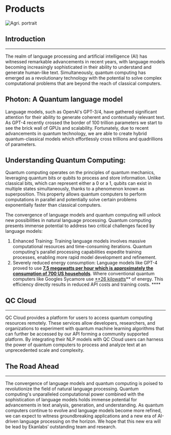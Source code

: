 # Products

![Agri. portrait](https://file.notion.so/f/s/489ccbaa-9783-4933-92ac-d2f18e215e42/Untitled.png?id=027c5d4b-d1b4-47d8-928b-9cb4430e5bb9&table=block&spaceId=c4568a01-d3b3-479e-9314-43a3bd3b7481&expirationTimestamp=1686843463820&signature=FF1jdOGjuhuJtI1ue6yixeYXGbm3ydPNUHTg-QdR9x8&downloadName=Untitled.png)

## Introduction

---

The realm of language processing and artificial intelligence (AI) has witnessed remarkable advancements in recent years, with language models becoming increasingly sophisticated in their ability to understand and generate human-like text. Simultaneously, quantum computing has emerged as a revolutionary technology with the potential to solve complex computational problems that are beyond the reach of classical computers.

## Photon: A Quantum language model

Language models, such as OpenAI's GPT-3/4, have gathered significant attention for their ability to generate coherent and contextually relevant text. As GPT-4 recently crossed the border of 100 trillion parameters we start to see the brick wall of GPUs and scalability. Fortunately, due to recent advancements in quantum technology, we are able to create hybrid quantum-classical models which effortlessly cross trillions and quadrillions of parameters.

## Understanding Quantum Computing:

Quantum computing operates on the principles of quantum mechanics, leveraging quantum bits or qubits to process and store information. Unlike classical bits, which can represent either a 0 or a 1, qubits can exist in multiple states simultaneously, thanks to a phenomenon known as superposition. This property allows quantum computers to perform computations in parallel and potentially solve certain problems exponentially faster than classical computers.

The convergence of language models and quantum computing will unlock new possibilities in natural language processing. Quantum computing presents immense potential to address two critical challenges faced by language models:

1. Enhanced Training: Training language models involves massive computational resources and time-consuming iterations. Quantum computing's parallel processing capabilities expedite training processes, enabling more rapid model development and refinement.
2. Severely reduced energy consumption: Language models like GPT-4 proved to use ********************************[7.5 megawatts per hour which is approximately the consumption of 700 US households](https://ts2.space/en/exploring-the-environmental-footprint-of-gpt-4-energy-consumption-and-sustainability/)********************************. Where conventional quantum computers like Googles Sycamore use [**26 kilowatts](https://ts2.space/en/exploring-the-environmental-footprint-of-gpt-4-energy-consumption-and-sustainability/)** of energy. This efficiency directly results in reduced API costs and training costs. **** 

## QC Cloud

---

QC Cloud provides a platform for users to access quantum computing resources remotely. These services allow developers, researchers, and organizations to experiment with quantum machine learning algorithms that can further be accessed by our API forming a community supported platform. By integrating their NLP models with QC Cloud users can harness the power of quantum computers to process and analyze text at an unprecedented scale and complexity.

## The Road Ahead

---

The convergence of language models and quantum computing is poised to revolutionize the field of natural language processing. Quantum computing's unparalleled computational power combined with the sophistication of language models holds immense potential for advancements in text analysis, generation, and understanding. As quantum computers continue to evolve and language models become more refined, we can expect to witness groundbreaking applications and a new era of AI-driven language processing on the horizon. We hope that this new era will be lead by Ekanlabs’ outstanding team and research.
